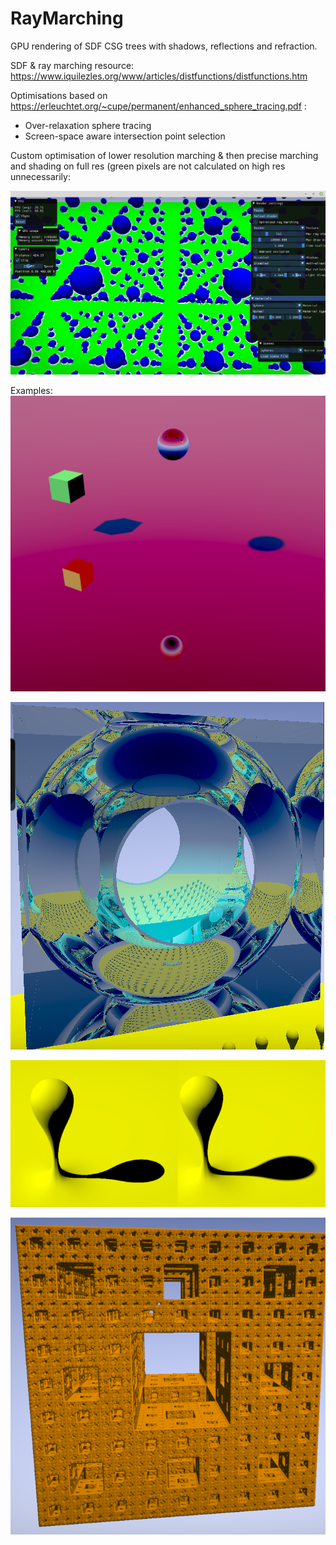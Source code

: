 # RayMarching

GPU rendering of SDF CSG trees with shadows, reflections and refraction.

SDF & ray marching resource: https://www.iquilezles.org/www/articles/distfunctions/distfunctions.htm

Optimisations based on https://erleuchtet.org/~cupe/permanent/enhanced_sphere_tracing.pdf :
* Over-relaxation sphere tracing
* Screen-space aware intersection point selection

Custom optimisation of lower resolution marching & then precise marching and shading on full res (green pixels are not calculated on high res unnecessarily:

![Menger fractal](imgs/low_res.png "Low res rendering")

Examples:
![Scene](imgs/render.png "Reflection & refraction & shadows")

![Refraction](imgs/refraction.png "Refraction")


![Shadows](imgs/shadows.png "Hard & soft shadows")


![Menger fractal](imgs/menger.png "Menger")
